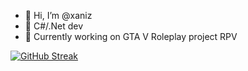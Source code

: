 - 👋 Hi, I’m @xaniz
- 👀 C#/.Net dev
- 🌱 Currently working on GTA V Roleplay project RPV

[![GitHub Streak](https://streak-stats.demolab.com/?user=xaniz)](https://git.io/streak-stats)

<!---
xaniz/xaniz is a ✨ special ✨ repository because its `README.md` (this file) appears on your GitHub profile.
You can click the Preview link to take a look at your changes.
--->
